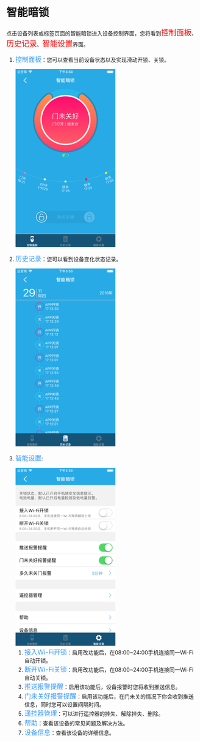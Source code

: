 # 智能暗锁

点击设备列表或标签页面的智能暗锁进入设备控制界面，您将看到<font style='color:#ff0000;font-size:20px'>控制面板</font>、<font style='color:#ff0000;font-size:20px'>历史记录</font>、<font style='color:#ff0000;font-size:20px'>智能设置</font>界面。

1. <font style='color:#3699ff;font-size:17px'>控制面板</font>：您可以查看当前设备状态以及实现滑动开锁、关锁。

	<img src="../images/MacBee/智能暗锁/控制界面.png" width = "262" height = "465">
	
2. <font style='color:#3699ff;font-size:17px'>历史记录</font>：您可以看到设备变化状态记录。

	<img src="../images/MacBee/智能暗锁/历史记录.png" width = "262" height = "465">
	
3. <font style='color:#3699ff;font-size:17px'>智能设置</font>:

	<img src="../images/MacBee/智能暗锁/设置.png" width = "262" height = "465">

	1. <font style='color:#3699ff;font-size:17px'>接入Wi-Fi开锁</font>：启用改功能后，在08:00~24:00手机连接同一Wi-Fi自动开锁。
	2. <font style='color:#3699ff;font-size:17px'>断开Wi-Fi关锁</font>：启用改功能后，在08:00~24:00手机连接同一Wi-Fi自动关锁。
	3. <font style='color:#3699ff;font-size:17px'>推送报警提醒</font>：启用该功能后，设备报警时您将收到推送信息。
	4. <font style='color:#3699ff;font-size:17px'>门未关好报警提醒</font>：启用该功能后，在门未关的情况下你会收到推送信息，同时您可以设置间隔时间。
	5. <font style='color:#3699ff;font-size:17px'>遥控器管理</font>：可以进行遥控器的挂失、解除挂失、删除。
	6. <font style='color:#3699ff;font-size:17px'>帮助</font>：查看该设备的常见问题及解决方法。
	7. <font style='color:#3699ff;font-size:17px'>设备信息</font>：查看该设备的详细信息。